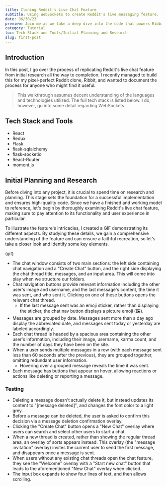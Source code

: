 ```yaml
---
title: Cloning Reddit's Live Chat Feature
subtitle: Using WebSockets to create Reddit's live messaging feature.
date: 06/30/23
preview: Join me as we take a deep dive into the code that powers Ribbit's live chat feature and discuss the project in its entirety, from the initial planning stages all the way to its completion.
category: Tutorial
toc: Tech Stack and Tools/Initial Planning and Research
slug: first-post
---
```


## Introduction

In this post, I go over the process of replicating Reddit's live chat feature from initial research all the way to completion. I recently managed to build this for my pixel-perfect Reddit clone, Ribbit, and wanted to document the process for anyone who might find it useful.

> This walkthrough assumes decent understanding of the languages and technologies utilized. The full tech stack is listed below. I do, however, go into some detail regarding WebSockets.

## Tech Stack and Tools

- React
- Redux
- Flask
- flask-sqlalchemy
- flask-socketio
- React-Router
- moment.js

## Initial Planning and Research

Before diving into any project, it is crucial to spend time on research and planning. This stage sets the foundation for a successful implementation and ensures high-quality code. Since we have a finished and working model to reference, let's begin by thoroughly examining Reddit's live chat feature, making sure to pay attention to its functionality and user experience in particular.

To illustrate the feature's intricacies, I created a GIF demonstrating its different aspects. By studying these details, we gain a comprehensive understanding of the feature and can ensure a faithful recreation, so let's take a closer look and identify some key elements.

(gif)

- The chat window consists of two main sections: the left side containing chat navigation and a "Create Chat" button, and the right side displaying the chat thread title, messages, and an input area. This will come into play when we structure our folders.
- Chat navigation buttons provide relevant information including the other user's image and username, and the last message's content, the time it was sent, and who sent it. Clicking on one of these buttons opens the relevant chat thread.
  - If the last message sent was an emoji sticker, rather than displaying the sticker, the chat nav button displays a picture emoji (🖼️).
- Messages are grouped by date. Messages sent more than a day ago display the abbreviated date, and messages sent today or yesterday are labeled accordingly.
- Each chat thread is headed by a spacious area containing the other user's information, including their image, username, karma count, and the number of days they have been on the site.
- When a user sends multiple messages in a row (with each message sent less than 60 seconds after the previous), they are grouped together, omitting redundant user information.
  - Hovering over a grouped message reveals the time it was sent.
- Each message has buttons that appear on hover, allowing reactions or actions like deleting or reporting a message.

### Testing

- Deleting a message doesn't actually delete it, but instead updates its content to "[message deleted]", and changes the font color to a light grey.
- Before a message can be deleted, the user is asked to confirm this decision via a message deletion confirmation overlay.
- Clicking the "Create Chat" button opens a "New Chat" overlay where users can search and select other users to start a chat.
- When a new thread is created, rather than showing the regular thread area, an overlay of sorts appears instead. This overlay (the "message invitation" overlay) invites the current user to send the first message, and disappears once a message is sent.
- When users without any existing chat threads open the chat feature, they see the "Welcome" overlay with a "Start new chat" button that leads to the aforementioned "New Chat" overlay when clicked.
- The input box expands to show four lines of text, and then allows scrolling.
